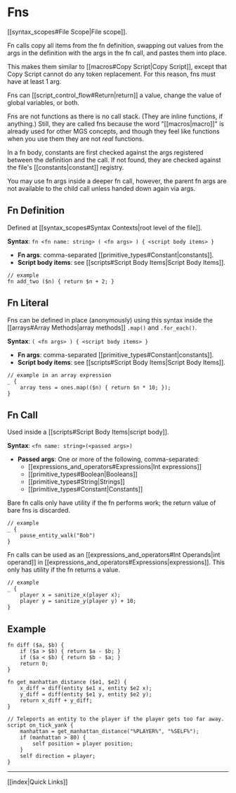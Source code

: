 # Fns

[[syntax_scopes#File Scope|File scope]].

Fn calls copy all items from the fn definition, swapping out values from the args in the definition with the args in the fn call, and pastes them into place.

This makes them similar to [[macros#Copy Script|Copy Script]], except that Copy Script cannot do any token replacement. For this reason, fns must have at least 1 arg.

Fns can [[script_control_flow#Return|return]] a value, change the value of global variables, or both.

Fns are not functions as there is no call stack. (They are inline functions, if anything.) Still, they are called fns because the word "[[macros|macro]]" is already used for other MGS concepts, and though they feel like functions when you use them they are not *real* functions.

In a fn body, constants are first checked against the args registered between the definition and the call. If not found, they are checked against the file's [[constants|constant]] registry.

You may use fn args inside a deeper fn call, however, the parent fn args are not available to the child call unless handed down again via args.

## Fn Definition

Defined at [[syntax_scopes#Syntax Contexts|root level of the file]].

**Syntax**: `fn <fn name: string> ( <fn args> ) { <script body items> }`

- **Fn args**: comma-separated [[primitive_types#Constant|constants]].
- **Script body items**: see [[scripts#Script Body Items|Script Body Items]].

```mgs
// example
fn add_two ($n) { return $n + 2; }
```

## Fn Literal

Fns can be defined in place (anonymously) using this syntax inside the [[arrays#Array Methods|array methods]] `.map()` and `.for_each()`.

**Syntax**: `( <fn args> ) { <script body items> }`

- **Fn args**: comma-separated [[primitive_types#Constant|constants]].
- **Script body items**: see [[scripts#Script Body Items|Script Body Items]].

```mgs
// example in an array expression
_ {
	array tens = ones.map(($n) { return $n * 10; });
}
```

## Fn Call

Used inside a [[scripts#Script Body Items|script body]].

**Syntax**: `<fn name: string>(<passed args>)`

- **Passed args**: One or more of the following, comma-separated:
	- [[expressions_and_operators#Expressions|Int expressions]]
	- [[primitive_types#Boolean|Booleans]]
	- [[primitive_types#String|Strings]]
	- [[primitive_types#Constant|Constants]]

Bare fn calls only have utility if the fn performs work; the return value of bare fns is discarded.

```mgs
// example
_ {
	pause_entity_walk("Bob")
}
```

Fn calls can be used as an [[expressions_and_operators#Int Operands|int operand]] in [[expressions_and_operators#Expressions|expressions]]. This only has utility if the fn returns a value.

```mgs
// example
_ {
	player x = sanitize_x(player x);
	player y = sanitize_y(player y) + 10;
}
```

## Example

```mgs
fn diff ($a, $b) {
	if ($a > $b) { return $a - $b; }
	if ($a < $b) { return $b - $a; }
	return 0;
}

fn get_manhattan_distance ($e1, $e2) {
	x_diff = diff(entity $e1 x, entity $e2 x);
	y_diff = diff(entity $e1 y, entity $e2 y);
	return x_diff + y_diff;
}

// Teleports an entity to the player if the player gets too far away.
script on_tick_yank {
	manhattan = get_manhattan_distance("%PLAYER%", "%SELF%");
	if (manhattan > 80) {
		self position = player position;
	}
	self direction = player;
}
```

---

[[index|Quick Links]]
